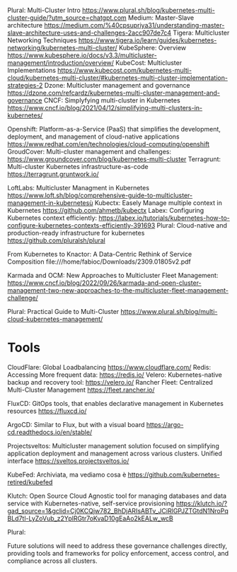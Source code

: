 Plural: Multi-Cluster Intro
https://www.plural.sh/blog/kubernetes-multi-cluster-guide/?utm_source=chatgpt.com
Medium: Master-Slave architecture
https://medium.com/%40cpsupriya31/understanding-master-slave-architecture-uses-and-challenges-2acc907de7c4
Tigera: Multicluster Networking Techniques
https://www.tigera.io/learn/guides/kubernetes-networking/kubernetes-multi-cluster/
KubeSphere: Overview https://www.kubesphere.io/docs/v3.3/multicluster-management/introduction/overview/
KubeCost: Multicluster Implementations
https://www.kubecost.com/kubernetes-multi-cloud/kubernetes-multi-cluster/#kubernetes-multi-cluster-implementation-strategies-2
Dzone: Multicluster management and governance
https://dzone.com/refcardz/kubernetes-multi-cluster-management-and-governance
CNCF: Simplyfying multi-cluster in Kubernetes
https://www.cncf.io/blog/2021/04/12/simplifying-multi-clusters-in-kubernetes/

Openshift: Platform-as-a-Service (PaaS) that simplifies the development, deployment, and management of cloud-native applications
https://www.redhat.com/en/technologies/cloud-computing/openshift
GroudCover: Multi-cluster management and challenges:
https://www.groundcover.com/blog/kubernetes-multi-cluster
Terragrunt: Multi-cluster Kubernetes infrastructure-as-code
https://terragrunt.gruntwork.io/

LoftLabs: Multicluster Managment in Kubernetes
https://www.loft.sh/blog/comprehensive-guide-to-multicluster-management-in-kubernetesù
Kubectx: Easely Manage multiple context in Kubernetes
https://github.com/ahmetb/kubectx
Labex: Configuring Kubernetes context efficiently:
https://labex.io/tutorials/kubernetes-how-to-configure-kubernetes-contexts-efficiently-391693
Plural: Cloud-native and production-ready infrastructure for kubernetes
https://github.com/pluralsh/plural

From Kubernetes to Knactor:
A Data-Centric Rethink of Service Composition
file:///home/fabioc/Downloads/2309.01805v2.pdf

Karmada and OCM: New Approaches to Multicluster Fleet Management:
https://www.cncf.io/blog/2022/09/26/karmada-and-open-cluster-management-two-new-approaches-to-the-multicluster-fleet-management-challenge/

Plural: Practical Guide to Multi-Cluster
https://www.plural.sh/blog/multi-cloud-kubernetes-management/

# Tools 
CloudFlare: Global Loadbalancing
https://www.cloudflare.com/
Redis: Accessing More frequent data: 
https://redis.io/
Velero: Kubernetes-native backup and recovery tool:
https://velero.io/
Rancher Fleet: Centralized Multi-Cluster Management
https://fleet.rancher.io/

FluxCD: GitOps tools, that enables declarative management in Kubernetes resources
https://fluxcd.io/

ArgoCD: Similar to Flux, but with a visual board
https://argo-cd.readthedocs.io/en/stable/

Projectsveltos: Multicluster management solution focused on simplifying application deployment and management across various clusters. Unified interface
https://sveltos.projectsveltos.io/

KubeFed: Archiviata, ma vediamo cosa è
https://github.com/kubernetes-retired/kubefed

Klutch: Open Source Cloud Agnostic tool for managing databases and data service with Kubernetes-native, self-service provisioning
https://klutch.io/?gad_source=1&gclid=Cj0KCQjw782_BhDjARIsABTv_JCiRlGPJZTGtdN1NroPqBLd7tl-LyZoVub_z2YplRGtr7oKvaD10gEaAo2kEALw_wcB

Plural:

Future solutions will need to address these governance challenges directly, providing tools and frameworks for policy enforcement, access control, and compliance across all clusters.

